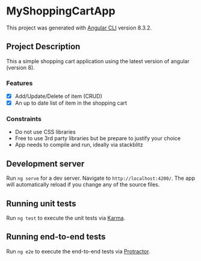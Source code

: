 # MyShoppingCartApp

This project was generated with [Angular CLI](https://github.com/angular/angular-cli) version 8.3.2.

## Project Description

This a simple shopping cart application using the latest version of angular (version 8).

### Features

- [x] Add/Update/Delete of item (CRUD)
- [x] An up to date list of item in the shopping cart

### Constraints

- Do not use CSS libraries
- Free to use 3rd party libraries but be prepare to justify your choice
- App needs to compile and run, ideally via stackblitz

## Development server

Run `ng serve` for a dev server. Navigate to `http://localhost:4200/`. The app will automatically reload if you change any of the source files.

## Running unit tests

Run `ng test` to execute the unit tests via [Karma](https://karma-runner.github.io).

## Running end-to-end tests

Run `ng e2e` to execute the end-to-end tests via [Protractor](http://www.protractortest.org/).
